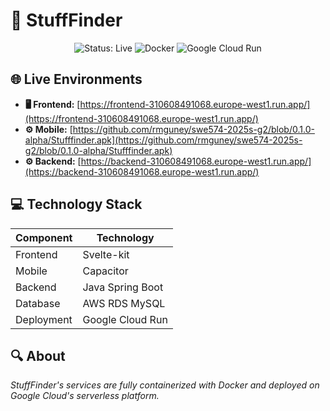 # 🚀 StuffFinder

<div align="center">
  <img src="https://img.shields.io/badge/status-live-brightgreen" alt="Status: Live">
  <img src="https://img.shields.io/badge/docker-containerized-blue" alt="Docker">
  <img src="https://img.shields.io/badge/cloud-GCP_Run-4285F4" alt="Google Cloud Run">
</div>

## 🌐 Live Environments

- **🖥️ Frontend:** [https://frontend-310608491068.europe-west1.run.app/](https://frontend-310608491068.europe-west1.run.app/)
- **⚙️ Mobile:** [https://github.com/rmguney/swe574-2025s-g2/blob/0.1.0-alpha/Stufffinder.apk](https://github.com/rmguney/swe574-2025s-g2/blob/0.1.0-alpha/Stufffinder.apk)
- **⚙️ Backend:** [https://backend-310608491068.europe-west1.run.app/](https://backend-310608491068.europe-west1.run.app/)

## 💻 Technology Stack

| Component | Technology |
|-----------|------------|
| Frontend | Svelte-kit |
| Mobile | Capacitor |
| Backend | Java Spring Boot |
| Database | AWS RDS MySQL |
| Deployment | Google Cloud Run |

## 🔍 About

*StuffFinder's services are fully containerized with Docker and deployed on Google Cloud's serverless platform.*
